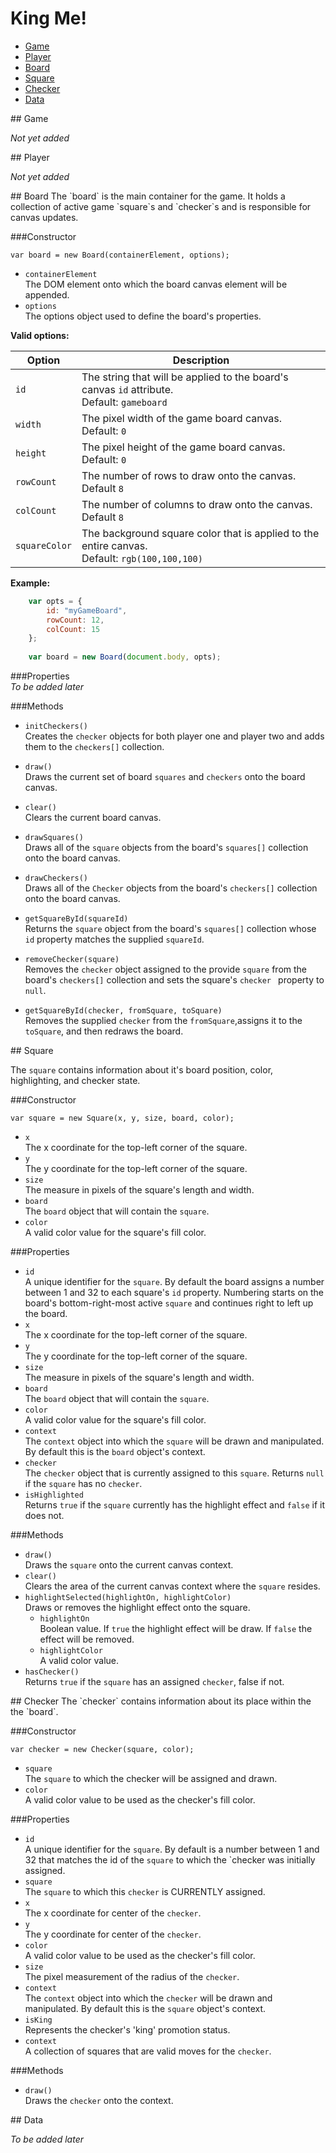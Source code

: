King Me!
========

*	[Game](#game)
*	[Player](#player)
*	[Board](#board)
*	[Square](#square)
*	[Checker](#checker)
*	[Data](#data)



<p id="game"></p>
## Game

_Not yet added_



<p id="player"></p>
## Player

_Not yet added_



<p id="board"></p>
## Board
The `board` is the main container for the game. It holds a collection of active game `square`s and `checker`s and is responsible for canvas updates.

###Constructor

    var board = new Board(containerElement, options);
* `containerElement`  
The DOM element onto which the board canvas element will be appended.  
* `options`  
The options object used to define the board's properties.  


**Valid options:**  

 Option        |  Description  
 ------------- | ------------
 `id`          |  The string that will be applied to the board's canvas `id` attribute.<br>Default: `gameboard`
 `width`       |  The pixel width of the game board canvas.<br>Default: `0`
 `height`      |  The pixel height of the game board canvas.<br>Default: `0`
 `rowCount`    |  The number of rows to draw onto the canvas.<br>Default `8`
 `colCount`    |  The number of columns to draw onto the canvas.<br>Default `8`
 `squareColor` |  The background square color that is applied to the entire canvas.<br>Default: `rgb(100,100,100)`

**Example:**  
````js
	var opts = {
		id: "myGameBoard",
		rowCount: 12,
		colCount: 15
	};
	
    var board = new Board(document.body, opts);
````

###Properties  
*To be added later*


###Methods  
+ `initCheckers()`  
Creates the `checker` objects for both player one and player two and adds them to the `checkers[]` collection.
  
+ `draw()`  
Draws the current set of board `squares` and `checkers` onto the board canvas.
  
+ `clear()`  
Clears the current board canvas.
  
+ `drawSquares()`  
Draws all of the `square` objects from the board's `squares[]` collection onto the board canvas.
  
+ `drawCheckers()`  
Draws all of the `Checker` objects from the board's `checkers[]` collection onto the board canvas.
  
+ `getSquareById(squareId) `  
Returns the `square` object from the board's `squares[]` collection whose `id` property matches the supplied `squareId`.
  
+ `removeChecker(square) `  
Removes the `checker` object assigned to the provide `square` from the board's `checkers[]` collection and sets the square's `checker ` property to `null`.
  
+ `getSquareById(checker, fromSquare, toSquare) `  
Removes the supplied `checker` from the `fromSquare`,assigns it to the `toSquare`, and then redraws the board.
  



<p id="square"></p>
## Square

The `square` contains information about it's board position, color, highlighting, and checker state.

###Constructor

    var square = new Square(x, y, size, board, color);
    
* `x`  
The x coordinate for the top-left corner of the square.  
* `y`  
The y coordinate for the top-left corner of the square.  
* `size`  
The measure in pixels of the square's length and width.  
* `board`  
The `board` object that will contain the `square`.  
* `color`  
A valid color value for the square's fill color.  


###Properties  
* `id`  
A unique identifier for the `square`. By default the board assigns a number between 1 and 32 to each square's `id` property. Numbering starts on the board's bottom-right-most active `square` and continues right to left up the board.  
* `x`  
The x coordinate for the top-left corner of the square.  
* `y`  
The y coordinate for the top-left corner of the square.  
* `size`  
The measure in pixels of the square's length and width.  
* `board`  
The `board` object that will contain the `square`.  
* `color`  
A valid color value for the square's fill color.  
* `context`  
The `context` object into which the `square` will be drawn and manipulated. By default this is the `board` object's context.   
* `checker`  
The `checker` object that is currently assigned to this `square`. Returns `null` if the `square` has no `checker`.  
* `isHighlighted`  
Returns `true` if the `square` currently has the highlight effect and `false` if it does not.  


###Methods  
+ `draw()`  
Draws the `square` onto the current canvas context.  
+ `clear()`  
Clears the area of the current canvas context where the `square` resides.  
+ `highlightSelected(highlightOn, highlightColor)`  
Draws or removes the highlight effect onto the square.  
  + `highlightOn`  
  Boolean value. If `true` the highlight effect will be draw. If `false` the effect will be removed.  
  + `highlightColor`  
  A valid color value.  
+ `hasChecker()`  
Returns `true` if the `square` has an assigned `checker`, false if not.  



<p id="checker"></p>
## Checker
The `checker` contains information about its place within the the `board`.  

###Constructor

    var checker = new Checker(square, color);
    
* `square`  
The `square` to which the checker will be assigned and drawn.  
* `color`  
A valid color value to be used as the checker's fill color.  

###Properties  
* `id`  
A unique identifier for the `square`. By default is a number between 1 and 32 that matches the id of the `square` to which the `checker was initially assigned.  
* `square`  
The `square` to which this `checker` is CURRENTLY assigned.  
* `x`  
The x coordinate for center of the `checker`.  
* `y`  
The y coordinate for center of the `checker`.  
* `color`  
A valid color value to be used as the checker's fill color.  
* `size`  
The pixel measurement of the radius of the `checker`.  
* `context`  
The `context` object into which the `checker` will be drawn and manipulated. By default this is the `square` object's context.  
* `isKing`  
Represents the checker's 'king' promotion status.
* `context`  
A collection of squares that are valid moves for the `checker`.  
  
###Methods  
+ `draw()`  
Draws the `checker` onto the context.  


<p id="date"></p>
## Data

*To be added later*

